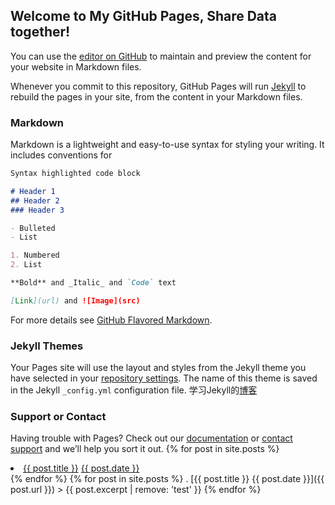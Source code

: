 ## Welcome to My GitHub Pages, Share Data together!

You can use the [editor on GitHub](https://github.com/renxiulong/renxiulong.github.io/edit/master/README.md) to maintain and preview the content for your website in Markdown files.

Whenever you commit to this repository, GitHub Pages will run [Jekyll](https://jekyllrb.com/) to rebuild the pages in your site, from the content in your Markdown files.

### Markdown

Markdown is a lightweight and easy-to-use syntax for styling your writing. It includes conventions for

```markdown
Syntax highlighted code block

# Header 1
## Header 2
### Header 3

- Bulleted
- List

1. Numbered
2. List

**Bold** and _Italic_ and `Code` text

[Link](url) and ![Image](src)
```

For more details see [GitHub Flavored Markdown](https://guides.github.com/features/mastering-markdown/).

### Jekyll Themes

Your Pages site will use the layout and styles from the Jekyll theme you have selected in your [repository settings](https://github.com/renxiulong/renxiulong.github.io/settings). The name of this theme is saved in the Jekyll `_config.yml` configuration file.
学习Jekyll的[博客](http://ju.outofmemory.cn/entry/126281)
### Support or Contact

Having trouble with Pages? Check out our [documentation](https://help.github.com/categories/github-pages-basics/) or [contact support](https://github.com/contact) and we’ll help you sort it out.
{% for post in site.posts %}
  <li>
    <a href="{{ post.url }}">{{ post.title }}</a>
    <a href="{{ post.url }}">{{ post.date }}</a>
  </li>
{% endfor %}
{% for post in site.posts %}
   . [{{ post.title }} {{ post.date }}]({{ post.url }})   
   > {{ post.excerpt | remove: 'test' }}   
{% endfor %}
